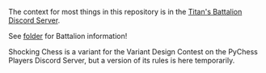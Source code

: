The context for most things in this repository is in the [Titan's Battalion Discord Server](https://discord.gg/JRTNrNvt).

See [folder](https://github.com/PraseodymiumSpike/Battalion-Ideas/tree/main/Battalions) for Battalion information!

Shocking Chess is a variant for the Variant Design Contest on the PyChess Players Discord Server, but a version of its rules is here temporarily.
